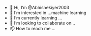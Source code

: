 - 👋 Hi, I’m @Abhishekiyer2003
- 👀 I’m interested in ...machine learning
- 🌱 I’m currently learning ...
- 💞️ I’m looking to collaborate on ..
- 📫 How to reach me ...

<!---
Abhishekiyer2003/Abhishekiyer2003 is a ✨ special ✨ repository because its `README.md` (this file) appears on your GitHub profile.
You can click the Preview link to take a look at your changes.
--->
